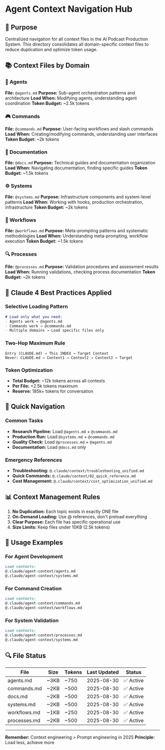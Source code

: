 # Agent Context Navigation Hub

## 🎯 Purpose
Centralized navigation for all context files in the AI Podcast Production System. This directory consolidates all domain-specific context files to reduce duplication and optimize token usage.

## 📚 Context Files by Domain

### 🤖 Agents
**File:** `@agents.md`
**Purpose:** Sub-agent orchestration patterns and architecture
**Load When:** Modifying agents, understanding agent coordination
**Token Budget:** ~2.5k tokens

### 🎮 Commands
**File:** `@commands.md`
**Purpose:** User-facing workflows and slash commands
**Load When:** Creating/modifying commands, understanding user interfaces
**Token Budget:** ~2k tokens

### 📖 Documentation
**File:** `@docs.md`
**Purpose:** Technical guides and documentation organization
**Load When:** Navigating documentation, finding specific guides
**Token Budget:** ~1.5k tokens

### ⚙️ Systems
**File:** `@systems.md`
**Purpose:** Infrastructure components and system-level patterns
**Load When:** Working with hooks, production orchestration, infrastructure
**Token Budget:** ~2k tokens

### 🔄 Workflows
**File:** `@workflows.md`
**Purpose:** Meta-prompting patterns and systematic methodologies
**Load When:** Understanding meta-prompting, workflow execution
**Token Budget:** ~1.5k tokens

### 🔍 Processes
**File:** `@processes.md`
**Purpose:** Validation procedures and assessment results
**Load When:** Running validations, checking process documentation
**Token Budget:** ~2k tokens

## 🎨 Claude 4 Best Practices Applied

### Selective Loading Pattern
```markdown
# Load only what you need:
- Agents work → @agents.md
- Commands work → @commands.md
- Multiple domains → Load specific files only
```

### Two-Hop Maximum Rule
```
Entry (CLAUDE.md) → This INDEX → Target Context
Never: CLAUDE.md → Context1 → Context2 → Context3 → Target
```

### Token Optimization
- **Total Budget:** ~12k tokens across all contexts
- **Per File:** <2.5k tokens maximum
- **Reserve:** 185k+ tokens for conversation

## 🔗 Quick Navigation

### Common Tasks
- **Research Pipeline:** Load `@agents.md` + `@commands.md`
- **Production Run:** Load `@systems.md` + `@commands.md`
- **Quality Check:** Load `@processes.md` + `@agents.md`
- **Documentation:** Load `@docs.md` only

### Emergency References
- **Troubleshooting:** `@.claude/context/troubleshooting_unified.md`
- **Quick Commands:** `@.claude/context/02_quick_reference.md`
- **Cost Management:** `@.claude/context/cost_optimization_unified.md`

## 📊 Context Management Rules

1. **No Duplication:** Each topic exists in exactly ONE file
2. **On-Demand Loading:** Use @ references, don't preload everything
3. **Clear Purpose:** Each file has specific operational use
4. **Size Limits:** Keep files under 10KB (2.5k tokens)

## 🚀 Usage Examples

### For Agent Development
```markdown
Load contexts:
@.claude/agent-context/agents.md
@.claude/agent-context/systems.md
```

### For Command Creation
```markdown
Load contexts:
@.claude/agent-context/commands.md
@.claude/agent-context/workflows.md
```

### For System Validation
```markdown
Load contexts:
@.claude/agent-context/processes.md
@.claude/agent-context/systems.md
```

## 🔍 File Status

| File | Size | Tokens | Last Updated | Status |
|------|------|--------|--------------|--------|
| agents.md | ~3KB | ~750 | 2025-08-30 | ✅ Active |
| commands.md | ~2KB | ~500 | 2025-08-30 | ✅ Active |
| docs.md | ~2KB | ~500 | 2025-08-30 | ✅ Active |
| systems.md | ~2KB | ~500 | 2025-08-30 | ✅ Active |
| workflows.md | ~1KB | ~250 | 2025-08-30 | ✅ Active |
| processes.md | ~2KB | ~500 | 2025-08-30 | ✅ Active |

---

**Remember:** Context engineering > Prompt engineering in 2025
**Principle:** Load less, achieve more
